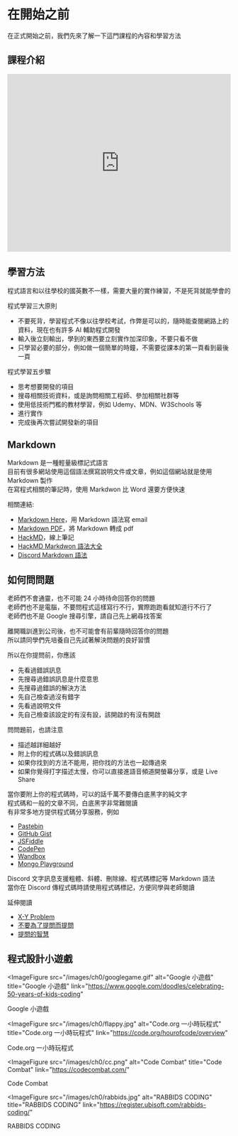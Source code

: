 # 在開始之前
在正式開始之前，我們先來了解一下這門課程的內容和學習方法

## 課程介紹

<iframe id="iframe_container" frameborder="0" webkitallowfullscreen="" mozallowfullscreen="" allowfullscreen="" allow="autoplay; fullscreen" width="100%" height="400" src="https://prezi.com/embed/gamdn55yj8di/?bgcolor=ffffff&amp;lock_to_path=1&amp;autoplay=0&amp;autohide_ctrls=0&amp;landing_data=bHVZZmNaNDBIWnNjdEVENDRhZDFNZGNIUE43MHdLNWpsdFJLb2ZHanI0aTBTbU8ySEMzQkppSWtqaVZCRDRZNGFnPT0&amp;landing_sign=52mlrVIKQxwQuXuJYIW4Y4XI4UjnDVsMnseYiCRnQzs"></iframe>

## 學習方法
程式語言和以往學校的國英數不一樣，需要大量的實作練習，不是死背就能學會的  

程式學習三大原則 
- 不要死背，學習程式不像以往學校考試，作弊是可以的，隨時能查閱網路上的資料，現在也有許多 AI 輔助程式開發
- 輸入後立刻輸出，學到的東西要立刻實作加深印象，不要只看不做
- 只學習必要的部分，例如做一個簡單的時鐘，不需要從課本的第一頁看到最後一頁

程式學習五步驟 
- 思考想要開發的項目
- 搜尋相關技術資料，或是詢問相關工程師、參加相關社群等
- 使用低技術門檻的教材學習，例如 Udemy、MDN、W3Schools 等
- 進行實作
- 完成後再次嘗試開發新的項目

## Markdown
Markdown 是一種輕量級標記式語言  
目前有很多網站使用這個語法撰寫說明文件或文章，例如這個網站就是使用 Markdown 製作  
在寫程式相關的筆記時，使用 Markdwon 比 Word 還要方便快速  

相關連結:
- [Markdown Here](https://markdown-here.com/)，用 Markdown 語法寫 email
- [Markdown PDF](https://marketplace.visualstudio.com/items?itemName=yzane.markdown-pdf)，將 Markdown 轉成 pdf
- [HackMD](https://hackmd.io/)，線上筆記
- [HackMD Markdwon 語法大全](https://hackmd.io/@mrcoding/ryZE7k8cN)
- [Discord Markdown 語法](https://support.discord.com/hc/zh-tw/articles/210298617-Markdown-%E8%AA%9E%E6%B3%95%E6%96%B0%E6%89%8B%E6%95%99%E5%AD%B8-%E6%96%87%E5%AD%97%E6%A0%BC%E5%BC%8F-%E7%B2%97%E9%AB%94-%E6%96%9C%E9%AB%94-%E5%BA%95%E7%B7%9A)

## 如何問問題
老師們不會通靈，也不可能 24 小時待命回答你的問題  
老師們也不是電腦，不要問程式這樣寫行不行，實際跑跑看就知道行不行了  
老師們也不是 Google 搜尋引擎，請自己先上網尋找答案  
  
離開職訓進到公司後，也不可能會有前輩隨時回答你的問題  
所以請同學們先培養自己先試著解決問題的良好習慣  
  
所以在你提問前，你應該  
- 先看過錯誤訊息
- 先搜尋過錯誤訊息是什麼意思
- 先搜尋過錯誤的解決方法
- 先自己檢查過沒有錯字
- 先看過說明文件
- 先自己檢查該設定的有沒有設，該開啟的有沒有開啟

問問題前，也請注意  
- 描述越詳細越好
- 附上你的程式碼以及錯誤訊息
- 如果你找到的方法不能用，把你找的方法也一起傳過來
- 如果你覺得打字描述太慢，你可以直接進語音頻道開螢幕分享，或是 Live Share

當你要附上你的程式碼時，可以的話千萬不要傳白底黑字的純文字  
程式碼和一般的文章不同，白底黑字非常難閱讀  
有非常多地方提供程式碼分享服務，例如  
- [Pastebin](https://pastebin.com/)
- [GitHub Gist](https://gist.github.com/)
- [JSFiddle](https://jsfiddle.net/)
- [CodePen](https://codepen.io/)
- [Wandbox](https://wandbox.org/)
- [Mongo Playground](https://mongoplayground.net/)

Discord 文字訊息支援粗體、斜體、刪除線、程式碼標記等 Markdown 語法  
當你在 Discord 傳程式碼時請使用程式碼標記，方便同學與老師閱讀  

<ImageFigure src="/images/ch0/discord-bad.png" alt="錯誤示範" title="錯誤示範" caption="錯誤示範"></ImageFigure>
<ImageFigure src="/images/ch0/discord-good.png" alt="正確示範" title="正確示範" caption="正確示範"></ImageFigure>

延伸閱讀  
- [X-Y Problem](https://ithelp.ithome.com.tw/articles/10144633)
- [不要為了提問而提問](https://dontasktoask.com/zh-tw/)
- [提問的智慧](https://github.com/ryanhanwu/How-To-Ask-Questions-The-Smart-Way)

## 程式設計小遊戲
<ImageFigure
  src="/images/ch0/googlegame.gif"
  alt="Google 小遊戲" title="Google 小遊戲"
  link="https://www.google.com/doodles/celebrating-50-years-of-kids-coding"
>
  Google 小遊戲
</ImageFigure>

<ImageFigure
  src="/images/ch0/flappy.jpg"
  alt="Code.org 一小時玩程式" title="Code.org 一小時玩程式"
  link="https://code.org/hourofcode/overview"
>
  Code.org 一小時玩程式
</ImageFigure>

<ImageFigure
  src="/images/ch0/cc.png"
  alt="Code Combat" title="Code Combat"
  link="https://codecombat.com/"
>
  Code Combat
</ImageFigure>

<ImageFigure
  src="/images/ch0/rabbids.jpg"
  alt="RABBIDS CODING" title="RABBIDS CODING"
  link="https://register.ubisoft.com/rabbids-coding/"
>
  RABBIDS CODING
</ImageFigure>

